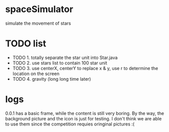 # spaceSimulator<pr>
simulate the movement of stars<pr>
<pr>
# TODO list<pr>
 * TODO 1. totally separate the star unit into Star.java<pr>
 * TODO 2. use stars list to contain 100 star unit<pr>
 * TODO 3. use centerX, centerY to replace x \& y, use r to determine the location on the screen<pr>
 * TODO 4. gravity (long long time later)<pr>
# logs<pr>
0.0.1<pr>
has a basic frame, while the content is still very boring. By the way, the background picture and the icon is just for testing.<pr>
I don't think we are able to use them since the competition requies oringinal pictures :(
